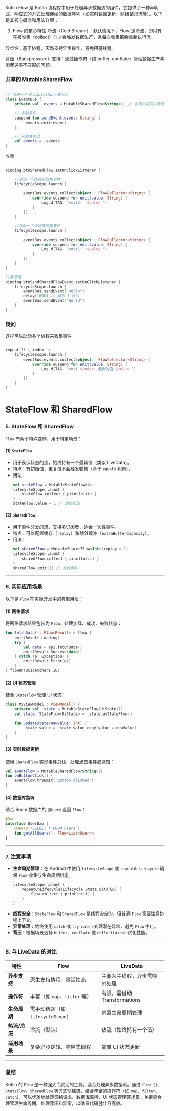 Kotlin Flow 是 Kotlin 协程库中用于处理异步数据流的组件，它提供了一种声明式、响应式的方式处理连续的数据序列（如实时数据更新、网络请求流等）。以下是其核心概念和用法详解：


1. Flow 的核心特性
   冷流（Cold Stream）：默认情况下，Flow 是冷流，即只有在被收集（collect）时才会触发数据生产，且每次收集都会重新执行流。

异步性：基于协程，天然支持异步操作，避免阻塞线程。

背压（Backpressure）支持：通过操作符（如 buffer, conflate）管理数据生产与消费速率不匹配的问题。


### 共享的 MutableSharedFlow

```kotlin

// 创建一个 MutableSharedFlow
class EventBus {
    private val _events = MutableSharedFlow<String>() // 私有的可变共享流

    // 发射事件
    suspend fun sendEvent(event: String) {
        _events.emit(event)
    }

    // 获取共享流
    val events = _events
}
```

收集

```kotlin

binding.btnSharedFlow.setOnClickListener {

    //启动一个协程来收集事件
    lifecycleScope.launch {

        eventBus.events.collect(object : FlowCollector<String> {
            override suspend fun emit(value: String) {
                Log.d(TAG, "emit2:  $value ")
            }
        })
    }

    //启动一个协程来收集事件
    lifecycleScope.launch {

        eventBus.events.collect(object : FlowCollector<String> {
            override suspend fun emit(value: String) {
                Log.d(TAG, "emit1:  $value ")
            }
        })
    }
}

//改变值
binding.btnSendSharedFlowEvent.setOnClickListener {
    lifecycleScope.launch {
        eventBus.sendEvent("Hello")
        delay(1000) // 延迟 1 秒()
        eventBus.sendEvent("World")
    }
}
```

### 疑问

这样可以启动多个协程来收集事件

```kotlin   

repeat(3) { index ->
    lifecycleScope.launch {
        eventBus.events.collect(object : FlowCollector<String> {
            override suspend fun emit(value: String) {
                Log.d(TAG, "emit $index: 收到的值 $value ")
            }
        })
    }
}

```

# StateFlow 和 SharedFlow

### 5. **StateFlow 和 SharedFlow**

`Flow` 有两个特殊变体，用于特定场景：

#### (1) **`StateFlow`**
- 用于表示状态的流，始终持有一个最新值（类似 LiveData）。
- 特点：有初始值，重复值不会触发收集（基于 `equals` 判断）。
- 用法：
  ```kotlin
  val stateFlow = MutableStateFlow(0)
  lifecycleScope.launch {
      stateFlow.collect { println(it) }
  }
  stateFlow.value = 1 // 更新状态
  ```

#### (2) **`SharedFlow`**
- 用于事件分发的流，支持多订阅者，适合一次性事件。
- 特点：可以配置缓存（`replay`）和额外缓冲（`extraBufferCapacity`）。
- 用法：
  ```kotlin
  val sharedFlow = MutableSharedFlow<Int>(replay = 1)
  lifecycleScope.launch {
      sharedFlow.collect { println(it) }
  }
  sharedFlow.emit(1) // 发射事件
  ```

---

### 6. **实际应用场景**
以下是 `Flow` 在实际开发中的典型用法：

#### (1) **网络请求**
将网络请求结果包装为 `Flow`，处理加载、成功、失败状态：
```kotlin
fun fetchData(): Flow<Result> = flow {
    emit(Result.Loading)
    try {
        val data = api.fetchData()
        emit(Result.Success(data))
    } catch (e: Exception) {
        emit(Result.Error(e))
    }
}.flowOn(Dispatchers.IO)
```

#### (2) **UI 状态管理**
结合 `StateFlow` 管理 UI 状态：
```kotlin
class MyViewModel : ViewModel() {
    private val _state = MutableStateFlow(UiState())
    val state: StateFlow<UiState> = _state.asStateFlow()

    fun updateState(newValue: Int) {
        _state.value = _state.value.copy(value = newValue)
    }
}
```

#### (3) **实时数据更新**
使用 `SharedFlow` 实现事件总线，处理点击事件或通知：
```kotlin
val eventFlow = MutableSharedFlow<String>()
fun onButtonClick() {
    eventFlow.tryEmit("Button clicked")
}
```

#### (4) **数据库监听**
结合 Room 数据库的 `@Query` 返回 `Flow`：
```kotlin
@Dao
interface UserDao {
    @Query("SELECT * FROM users")
    fun getAllUsers(): Flow<List<User>>
}
```

---

### 7. **注意事项**
- **生命周期管理**：在 Android 中使用 `lifecycleScope` 或 `repeatOnLifecycle` 确保 `Flow` 收集与生命周期绑定。
  ```kotlin
  lifecycleScope.launch {
      repeatOnLifecycle(Lifecycle.State.STARTED) {
          flow.collect { println(it) }
      }
  }
  ```
- **线程安全**：`StateFlow` 和 `SharedFlow` 是线程安全的，但普通 `Flow` 需要注意协程上下文。
- **异常处理**：始终使用 `catch` 或 `try-catch` 处理潜在异常，避免 `Flow` 中止。
- **背压**：根据场景选择 `buffer`、`conflate` 或 `collectLatest` 优化性能。

---

### 8. **与 LiveData 的对比**
| 特性               | Flow                             | LiveData                       |
|--------------------|----------------------------------|--------------------------------|
| **异步支持**       | 原生支持协程，灵活性高           | 主要为主线程，异步需额外处理   |
| **操作符**         | 丰富（如 `map`、`filter` 等）     | 有限，需借助 Transformations   |
| **生命周期**       | 需手动绑定（如 `lifecycleScope`） | 内置生命周期管理               |
| **热流/冷流**      | 冷流（默认）                     | 热流（始终持有一个值）         |
| **适用场景**       | 复杂异步逻辑、响应式编程         | 简单 UI 状态更新              |

---

### 总结
Kotlin 的 `Flow` 是一种强大而灵活的工具，适合处理异步数据流。通过 `flow {}`、`StateFlow`、`SharedFlow` 等方式创建流，结合丰富的操作符（如 `map`、`filter`、`catch`），可以优雅地处理网络请求、数据库监听、UI 状态管理等场景。关键是合理管理生命周期、处理背压和异常，以确保代码健壮且高效。

